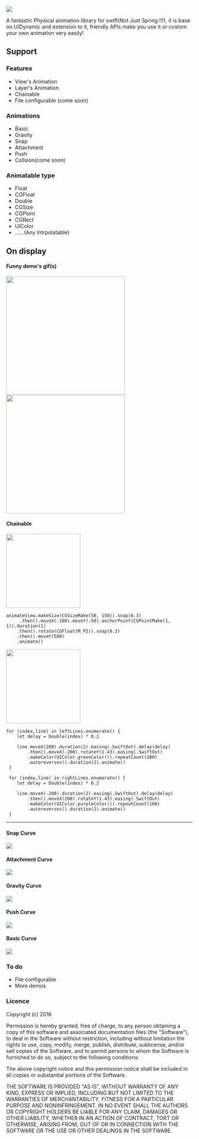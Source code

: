 <img src="https://github.com/AugustRush/Stellar/blob/master/title.png">

A fantastic Physical animation library for swift(Not Just Spring !!!), it is base on UIDynamic and extension to it, friendly APIs make you use it or custom your own animation very easily!

## Support

### Features
- View's Animation
- Layer's Animation
- Chainable
- File configurable (come soon)

### Animations

- Basic
- Gravity
- Snap
- Attachment
- Push
- Collsion(come soon)

### Animatable type

- Float
- CGFloat
- Double
- CGSize
- CGPoint
- CGRect
- UIColor
- ......(Any Intrpolatable)

## On display

#### Funny demo's gif(s)
<img src="https://github.com/AugustRush/Stellar/blob/master/balls.gif" width="320">
<img src="https://github.com/AugustRush/Stellar/blob/master/layers.gif" width="320">

#### Chainable 
<img src="https://github.com/AugustRush/Stellar/blob/master/chainable.gif" width="200">

```
animateView.makeSize(CGSizeMake(50, 150)).snap(0.3)
  	 .then().moveX(-100).moveY(-50).anchorPoint(CGPointMake(1, 1)).duration(1)
    .then().rotate(CGFloat(M_PI)).snap(0.3)
    .then().moveY(500)
    .animate()

```
<img src="https://github.com/AugustRush/Stellar/blob/master/lines.gif" width="200">

```
for (index,line) in leftLines.enumerate() {
    let delay = Double(index) * 0.2
    
    line.moveX(200).duration(2).easing(.SwiftOut).delay(delay)
        .then().moveX(-200).rotateY(1.43).easing(.SwiftOut)
        .makeColor(UIColor.greenColor()).repeatCount(100)
        .autoreverses().duration(2).animate()
 }
        
 for (index,line) in rightLines.enumerate() {
    let delay = Double(index) * 0.2
    
    line.moveX(-200).duration(2).easing(.SwiftOut).delay(delay)
        .then().moveX(200).rotateY(1.43).easing(.SwiftOut)
        .makeColor(UIColor.purpleColor()).repeatCount(100)
        .autoreverses().duration(2).animate()
 }

```
----------
#### Snap Curve
<img src="https://github.com/AugustRush/Stellar/blob/master/snapCurve.gif">

#### Attachment Curve
<img src="https://github.com/AugustRush/Stellar/blob/master/attachmentCurve.gif">

#### Gravity Curve
<img src="https://github.com/AugustRush/Stellar/blob/master/gravityCurve.gif">

#### Push Curve
<img src="https://github.com/AugustRush/Stellar/blob/master/pushCurve.gif">

#### Basic Curve
<img src="https://github.com/AugustRush/Stellar/blob/master/basicCurve.gif">

### To do
- File configurable
- More demos

### Licence

Copyright (c) 2016 

Permission is hereby granted, free of charge, to any person obtaining a copy
of this software and associated documentation files (the "Software"), to deal
in the Software without restriction, including without limitation the rights
to use, copy, modify, merge, publish, distribute, sublicense, and/or sell
copies of the Software, and to permit persons to whom the Software is
furnished to do so, subject to the following conditions:

The above copyright notice and this permission notice shall be included in all
copies or substantial portions of the Software.

THE SOFTWARE IS PROVIDED "AS IS", WITHOUT WARRANTY OF ANY KIND, EXPRESS OR
IMPLIED, INCLUDING BUT NOT LIMITED TO THE WARRANTIES OF MERCHANTABILITY,
FITNESS FOR A PARTICULAR PURPOSE AND NONINFRINGEMENT. IN NO EVENT SHALL THE
AUTHORS OR COPYRIGHT HOLDERS BE LIABLE FOR ANY CLAIM, DAMAGES OR OTHER
LIABILITY, WHETHER IN AN ACTION OF CONTRACT, TORT OR OTHERWISE, ARISING FROM,
OUT OF OR IN CONNECTION WITH THE SOFTWARE OR THE USE OR OTHER DEALINGS IN THE
SOFTWARE.
